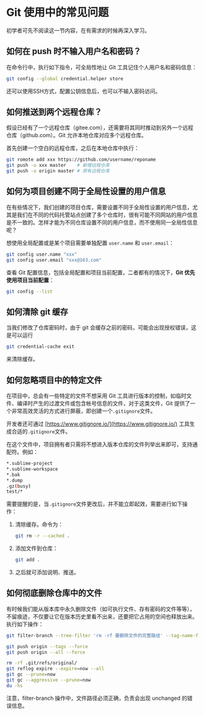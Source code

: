 # Git 使用中的常见问题

初学者可先不阅读这一节内容，在有需求的时候再深入学习。

## 如何在 push 时不输入用户名和密码？

在命令行中，执行如下指令，可全局性地让 Git 工具记住个人用户名和密码信息：

```bash
git config --global credential.helper store
```

还可以使用SSH方式，配置公钥信息后，也可以不输入密码访问。

## 如何推送到两个远程仓库？

假设已经有了一个远程仓库（gitee.com），还需要将其同时推动到另外一个远程仓库（github.com）。Git 允许本地仓库对应多个远程仓库。

首先创建一个空白的远程仓库，之后在本地仓库中执行：

```bash
git romote add xxx https://github.com/username/reponame
git push -u xxx master    # 新增远程仓库
git push -u origin master # 原有远程仓库
```

## 如何为项目创建不同于全局性设置的用户信息

在有些情况下，我们创建的项目仓库，需要设置不同于全局性设置的用户信息，尤其是我们在不同的代码托管站点创建了多个仓库时，很有可能不同网站的用户信息是不一致的。怎样才能为不同仓库设置不同的用户信息，而不使用同一全局性信息呢？

想使用全局配置或是某个项目需要单独配置 `user.name` 和 `user.email`：

```sh
git config user.name "xxx"
git config user.email "xxx@163.com"
```

查看 Git 配置信息，包括全局配置和项目当前配置，二者都有的情况下，**Git 优先使用项目当前配置**：

```sh
git config --list
```

## 如何清除 git 缓存

当我们修改了仓库密码时，由于 git 会缓存之前的密码，可能会出现授权错误，这是可以运行

```sh
git credential-cache exit
```

来清除缓存。

## 如何忽略项目中的特定文件

在项目中，总会有一些特定的文件不想采用 Git 工具进行版本的控制，如临时文件、编译时产生的过渡文件或包含帐号信息的文件，对于这类文件，Git 提供了一个非常高效灵活的方式进行屏蔽，即创建一个`.gitignore`文件。

开发者还可通过 [https://www.gitignore.io/](https://www.gitignore.io/) 工具生成合适的`.gitignore`文件。

在这个文件中，项目拥有者只需将不想进入版本仓库的文件列举出来即可，支持通配符。例如：

```sh
*.sublime-project
*.sublime-workspace
*.bak
*.dump
.gz(busy)
test/*
```

需要提醒的是，当`.gitignore`文件更改后，并不能立即起效，需要进行如下操作：

1. 清除缓存。命令为：

    ```sh
    git rm -r --cached .
    ```

2. 添加文件到仓库：

    ```sh
    git add .
    ```

3. 之后就可添加说明、推送。

## 如何彻底删除仓库中的文件

有时候我们能从版本库中永久删除文件（如可执行文件、存有密码的文件等等），不留痕迹，不仅要让它在版本历史里看不出来，还要把它占用的空间也释放出来。执行如下操作：

```sh
git filter-branch --tree-filter 'rm -rf 要删除文件的完整路径' --tag-name-filter cat -- --all

git push origin --tags --force
git push origin --all --force

rm -rf .git/refs/original/
git reflog expire --expire=now --all
git gc --prune=now
git gc --aggressive --prune=now
du -hs
```

注意，filter-branch 操作中，文件路径必须正确，负责会出现 unchanged 的错误信息。
